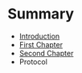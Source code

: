 # Summary

* [Introduction](README.md)
* [First Chapter](chapter1.md)
* [Second Chapter](chapter2.md)
* Protocol

